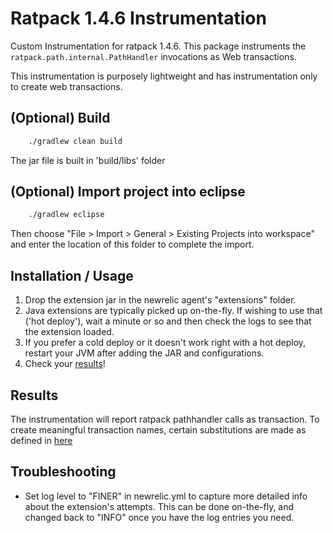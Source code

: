 # Ratpack 1.4.6 Instrumentation

Custom Instrumentation for ratpack 1.4.6. This package instruments the `ratpack.path.internal.PathHandler` invocations as Web transactions.

This instrumentation is purposely lightweight and has instrumentation only to create web transactions.

## (Optional) Build

```bash
	./gradlew clean build
```
The jar file is built in 'build/libs' folder

## (Optional) Import project into eclipse  

```bash
	./gradlew eclipse
```

Then choose "File > Import > General > Existing Projects into workspace"
and enter the location of this folder to complete the import.

## Installation / Usage

1. Drop the extension jar in the newrelic agent's "extensions" folder.
2. Java extensions are typically picked up on-the-fly. If wishing to use that ('hot deploy'), wait a minute or so and then check the logs to see that the extension loaded.
3. If you prefer a cold deploy or it doesn't work right with a hot deploy, restart your JVM after adding the JAR and configurations.
3. Check your [results](#results)!


## Results

The instrumentation will report ratpack pathhandler calls as transaction. To create meaningful transaction names, certain substitutions are made as defined in [here](https://github.com/preddy-newrelic/ratpack-1.4.6/blob/3499bdead8d37a876c18d2ab36ed252f29651d1a/src/main/java/com/newrelic/ratpack/path/internal/PathHandler_Instrument.java#L31)


## Troubleshooting

- Set log level to "FINER" in newrelic.yml to capture more detailed info about the extension's attempts. This can be done on-the-fly, and changed back to "INFO" once you have the log entries you need.


